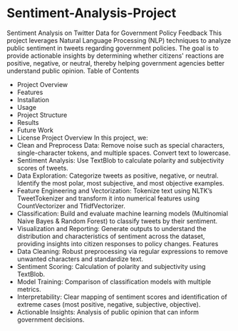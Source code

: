 # Sentiment-Analysis-Project
Sentiment Analysis on Twitter Data for Government Policy Feedback
This project leverages Natural Language Processing (NLP) techniques to analyze public sentiment in tweets regarding government policies. The goal is to provide actionable insights by determining whether citizens' reactions are positive, negative, or neutral, thereby helping government agencies better understand public opinion.
Table of Contents
- Project Overview
- Features
- Installation
- Usage
- Project Structure
- Results
- Future Work
- License
Project Overview
In this project, we:
- Clean and Preprocess Data: Remove noise such as special characters, single-character tokens, and multiple spaces. Convert text to lowercase.
- Sentiment Analysis: Use TextBlob to calculate polarity and subjectivity scores of tweets.
- Data Exploration: Categorize tweets as positive, negative, or neutral. Identify the most polar, most subjective, and most objective examples.
- Feature Engineering and Vectorization: Tokenize text using NLTK’s TweetTokenizer and transform it into numerical features using CountVectorizer and TfidfVectorizer.
- Classification: Build and evaluate machine learning models (Multinomial Naive Bayes & Random Forest) to classify tweets by their sentiment.
- Visualization and Reporting: Generate outputs to understand the distribution and characteristics of sentiment across the dataset, providing insights into citizen responses to policy changes.
Features
- Data Cleaning: Robust preprocessing via regular expressions to remove unwanted characters and standardize text.
- Sentiment Scoring: Calculation of polarity and subjectivity using TextBlob.
- Model Training: Comparison of classification models with multiple metrics.
- Interpretability: Clear mapping of sentiment scores and identification of extreme cases (most positive, negative, subjective, objective).
- Actionable Insights: Analysis of public opinion that can inform government decisions.
